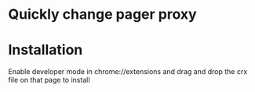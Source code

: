 # Quickly change pager proxy 

# Installation

Enable developer mode in chrome://extensions and drag and drop the crx file on that page to install
